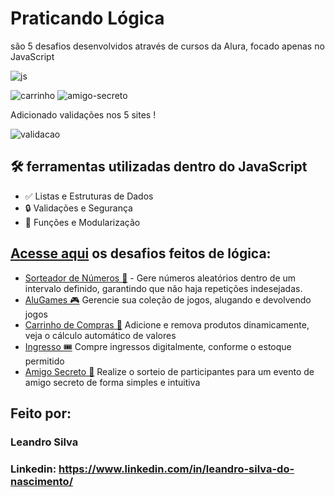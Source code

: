 # Praticando Lógica
são 5 desafios desenvolvidos através de cursos da Alura, focado apenas no JavaScript

![js](https://img.shields.io/badge/JavaScript-323330?style=for-the-badge&logo=javascript&logoColor=F7DF1E)


![carrinho](https://github.com/user-attachments/assets/02d8ed2a-b15f-4a95-a931-ec78736ee352)
![amigo-secreto](https://github.com/user-attachments/assets/cb70ed01-b282-4f41-83af-d5ddcface1e9)

Adicionado validações nos 5 sites !

![validacao](https://github.com/user-attachments/assets/3cc8a3cc-3ec6-4e80-8738-e8a5503e6c14)

## 🛠️ ferramentas utilizadas dentro do JavaScript
- ✅ Listas e Estruturas de Dados
- 🔒 Validações e Segurança
- 🎯 Funções e Modularização

## <a href="https://leandrosilvan.github.io/praticando-logica/">Acesse aqui<a> os desafios feitos de lógica:
- <a href="sorteador-numeros/index.html">Sorteador de Números 🎲</a> - Gere números aleatórios dentro de um intervalo definido, garantindo que não haja repetições indesejadas.
- <a href="alugames/index.html">AluGames 🎮</a> Gerencie sua coleção de jogos, alugando e devolvendo jogos
- <a href="carrinho-compras/index.html">Carrinho de Compras 🛒</a> Adicione e remova produtos dinamicamente, veja o cálculo automático de valores
- <a href="ingresso/index.html">Ingresso 🎟️</a> Compre ingressos digitalmente, conforme o estoque permitido
- <a href="amigo-secreto/index.html">Amigo Secreto 🎁</a> Realize o sorteio de participantes para um evento de amigo secreto de forma simples e intuitiva

## Feito por:

### Leandro Silva
### Linkedin: https://www.linkedin.com/in/leandro-silva-do-nascimento/

